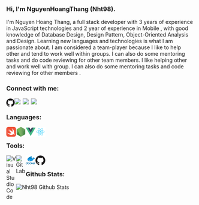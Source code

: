 ### Hi, I'm NguyenHoangThang (Nht98).

I'm Nguyen Hoang Thang, a full stack developer with 3 years of experience in JavaScript technologies and 2 year of experience in Mobile , with good knowledge of Database Design, Design Pattern, Object-Oriented Analysis and Design. Learning new languages and technologies is what I am passionate about. I am considered a team-player because I like to help other and tend to work well within groups. I can also do some mentoring tasks and do code reviewing for other team members. I like helping other and work well with group. I can also do some mentoring tasks and code reviewing for other members .

### Connect with me:

[<img align="left" width="22px" src="https://raw.githubusercontent.com/github/explore/78df643247d429f6cc873026c0622819ad797942/topics/github/github.png" />][github]
[<img align="left" width="22px" src="https://cdn.jsdelivr.net/npm/simple-icons@3.12.2/icons/gmail.svg" />][gmail]
[<img align="left" width="22px" src="https://cdn.jsdelivr.net/npm/simple-icons@v3/icons/facebook.svg" />][facebook]
[<img align="left" width="22px" src="https://cdn.jsdelivr.net/npm/simple-icons@v3/icons/instagram.svg" />][instagram]

<br />

### Languages:

<img align="left" alt="JavaScript" width="26px" src="https://raw.githubusercontent.com/github/explore/80688e429a7d4ef2fca1e82350fe8e3517d3494d/topics/swift/swift.png" />
<img align="left" alt="JavaScript" width="26px" src="https://raw.githubusercontent.com/github/explore/80688e429a7d4ef2fca1e82350fe8e3517d3494d/topics/nodejs/nodejs.png" />
<img align="left" alt="JavaScript" width="26px" src="https://raw.githubusercontent.com/github/explore/80688e429a7d4ef2fca1e82350fe8e3517d3494d/topics/vue/vue.png" />
<img align="left" alt="JavaScript" width="26px" src="https://raw.githubusercontent.com/github/explore/80688e429a7d4ef2fca1e82350fe8e3517d3494d/topics/react/react.png" />

<br />

### Tools:

<img align="left" alt="Visual Studio Code" width="26px" src="https://upload.wikimedia.org/wikipedia/commons/thumb/d/d5/IntelliJ_IDEA_Logo.svg/1200px-IntelliJ_IDEA_Logo.svg.png" />

[<img align="left" alt="GitLab" width="26px" src="https://about.gitlab.com/images/press/logo/png/gitlab-icon-rgb.png" />][gitlab]

[<img align="left" alt="GitHub" width="26px" src="https://raw.githubusercontent.com/github/explore/78df643247d429f6cc873026c0622819ad797942/topics/docker/docker.png" />][docker]

[<img align="left" alt="GitLab" width="26px" src="https://raw.githubusercontent.com/github/explore/78df643247d429f6cc873026c0622819ad797942/topics/github/github.png" />][github]

<br />

### Github Stats:
<img align="left" alt="Nht98 Github Stats" src="https://github-readme-stats.vercel.app/api?username=truongkin189&show_icons=true&hide_border=true" />

[github]: https://github.com/truongkin189
[gitlab]: https://gitlab.com/nht98
[facebook]: https://www.facebook.com/dev.flutter9x
[instagram]: https://www.instagram.com/flutter9x.dev
[gmail]: nht98.dev@gmail.com
[docker]: https://hub.docker.com/u/nht98
